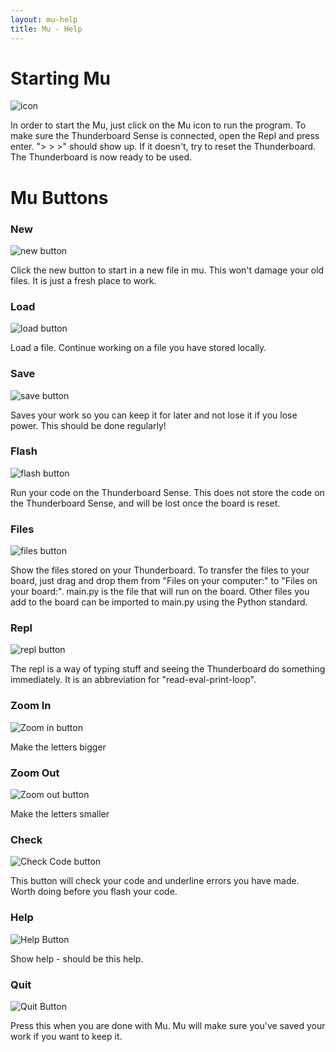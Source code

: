 ```yaml
---
layout: mu-help
title: Mu - Help
---
```


# Starting Mu
![icon](/mu-help/images/icon.png)

In order to start the Mu, just click on the Mu icon to run the program. 
To make sure the Thunderboard Sense is connected, open the Repl and press enter. "> > >" should show up. If it doesn't, try to reset the Thunderboard. The Thunderboard is now ready to be used.


# Mu Buttons

### New
![new button](/mu-help/images/new.png)

Click the new button to start in a new file in mu. This won't damage your old files. It is just a fresh place to work.

### Load
![load button](/mu-help/images/load.png)

Load a file. Continue working on a file you have stored locally. 

### Save
![save button](/mu-help/images/save.png)

Saves your work so you can keep it for later and not lose it if you lose power. This should be done regularly!

### Flash
![flash button](/mu-help/images/run.png)

Run your code on the Thunderboard Sense. This does not store the code on the Thunderboard Sense, and will be lost once the board is reset. 

### Files
![files button](/mu-help/images/files.png)

Show the files stored on your Thunderboard. To transfer the files to your board, just drag and drop them from "Files on your computer:" to "Files on your board:". main.py is the file that will run on the board. Other files you add to the board can be imported to main.py using the Python standard. 

### Repl
![repl button](/mu-help/images/repl.png)

The repl is a way of typing stuff and seeing the Thunderboard do something immediately. It is an abbreviation for "read-eval-print-loop".

### Zoom In
![Zoom in button](/mu-help/images/zoom-in.png)

Make the letters bigger

### Zoom Out

![Zoom out button](/mu-help/images/zoom-out.png)

Make the letters smaller

### Check
![Check Code button](/mu-help/images/check.png)

This button will check your code and underline errors you have made. Worth doing before you flash your code.

### Help
![Help Button](/mu-help/images/help.png)

Show help - should be this help.

### Quit
![Quit Button](/mu-help/images/quit.png)

Press this when you are done with Mu. Mu will make sure you've saved your work if you want to keep it.
